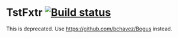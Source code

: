 # TstFxtr [![Build status](https://ci.appveyor.com/api/projects/status/ytngg4rgyrnfik9u/branch/master?svg=true)](https://ci.appveyor.com/project/colinmxs/tstfxtr/branch/master)

This is deprecated. Use https://github.com/bchavez/Bogus instead.
